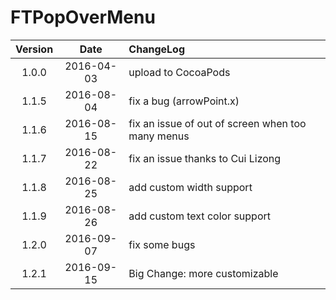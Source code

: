 # FTPopOverMenu


| Version | Date | ChangeLog |
|:--------:|:--------:|:--------|
|1.0.0|2016-04-03|upload to CocoaPods|
|1.1.5|2016-08-04|fix a bug (arrowPoint.x)|
|1.1.6|2016-08-15|fix an issue of out of screen when too many menus|
|1.1.7|2016-08-22|fix an issue thanks to Cui Lizong|
|1.1.8|2016-08-25|add custom width support|
|1.1.9|2016-08-26|add custom text color support|
|1.2.0|2016-09-07|fix some bugs|
|1.2.1|2016-09-15|Big Change: more customizable|



